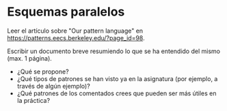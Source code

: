 
# Esquemas paralelos

Leer el artículo sobre "Our pattern language" en
https://patterns.eecs.berkeley.edu/?page_id=98.

Escribir un documento breve resumiendo lo que se
ha entendido del mismo (max. 1 página). 

* ¿Qué se propone?
* ¿Qué tipos de patrones se han visto ya en la asignatura (por ejemplo, a través de algún ejemplo)?
* ¿Qué patrones de los comentados crees que pueden ser más útiles en la práctica?
